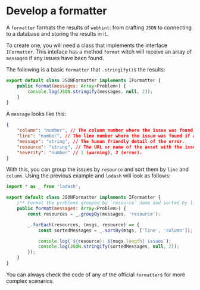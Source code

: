 # Develop a formatter

A `formatter` formats the results of `webhint`: from crafting `JSON` to
connecting to a database and storing the results in it.

To create one, you will need a class that implements the interface
`IFormatter`. This inteface has a method `format` witch will receive an
array of `message`s if any issues have been found.

The following is a basic `formatter` that `.stringify()`s the results:

```js
export default class JSONFormatter implements IFormatter {
    public format(messages: Array<Problem>) {
        console.log(JSON.stringify(messages, null, 2));
    }
}
```

A `message` looks like this:

```json
{
    "column": "number", // The column number where the issue was found if applicable.
    "line": "number", // The line number where the issue was found if applicable.
    "message": "string", // The human friendly detail of the error.
    "resource": "string", // The URL or name of the asset with the issue.
    "severity": "number" // 1 (warning), 2 (error).
}
```

With this, you can group the issues by `resource` and sort them by
`line` and `column`. Using the previous example and `lodash` will
look as follows:

```js
import * as _ from 'lodash';

export default class JSONFormatter implements IFormatter {
    /** Format the problems grouped by `resource` name and sorted by line and column number */
    public format(messages: Array<Problem>) {
        const resources = _.groupBy(messages, 'resource');

        _.forEach(resources, (msgs, resource) => {
            const sortedMessages = _.sortBy(msgs, ['line', 'column']);

            console.log(`${resource}: ${msgs.length} issues`);
            console.log(JSON.stringify(sortedMessages, null, 2));
        });
    }
}
```

You can always check the code of any of the official `formatter`s for
more complex scenarios.
